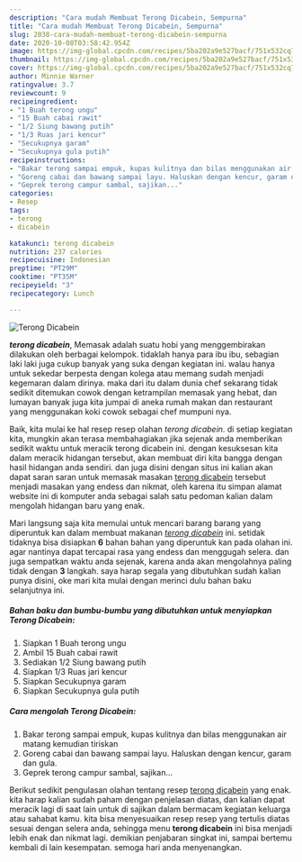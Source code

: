 ```yaml
---
description: "Cara mudah Membuat Terong Dicabein, Sempurna"
title: "Cara mudah Membuat Terong Dicabein, Sempurna"
slug: 2038-cara-mudah-membuat-terong-dicabein-sempurna
date: 2020-10-08T03:58:42.954Z
image: https://img-global.cpcdn.com/recipes/5ba202a9e527bacf/751x532cq70/terong-dicabein-foto-resep-utama.jpg
thumbnail: https://img-global.cpcdn.com/recipes/5ba202a9e527bacf/751x532cq70/terong-dicabein-foto-resep-utama.jpg
cover: https://img-global.cpcdn.com/recipes/5ba202a9e527bacf/751x532cq70/terong-dicabein-foto-resep-utama.jpg
author: Minnie Warner
ratingvalue: 3.7
reviewcount: 9
recipeingredient:
- "1 Buah terong ungu"
- "15 Buah cabai rawit"
- "1/2 Siung bawang putih"
- "1/3 Ruas jari kencur"
- "Secukupnya garam"
- "Secukupnya gula putih"
recipeinstructions:
- "Bakar terong sampai empuk, kupas kulitnya dan bilas menggunakan air matang kemudian tiriskan"
- "Goreng cabai dan bawang sampai layu. Haluskan dengan kencur, garam dan gula."
- "Geprek terong campur sambal, sajikan..."
categories:
- Resep
tags:
- terong
- dicabein

katakunci: terong dicabein 
nutrition: 237 calories
recipecuisine: Indonesian
preptime: "PT29M"
cooktime: "PT35M"
recipeyield: "3"
recipecategory: Lunch

---
```



![Terong Dicabein](https://img-global.cpcdn.com/recipes/5ba202a9e527bacf/751x532cq70/terong-dicabein-foto-resep-utama.jpg)

<b><i>terong dicabein</i></b>, Memasak adalah suatu hobi yang menggembirakan dilakukan oleh berbagai kelompok. tidaklah hanya para ibu ibu, sebagian laki laki juga cukup banyak yang suka dengan kegiatan ini. walau hanya untuk sekedar berpesta dengan kolega atau memang sudah menjadi kegemaran dalam dirinya. maka dari itu dalam dunia chef sekarang tidak sedikit ditemukan cowok dengan ketrampilan memasak yang hebat, dan lumayan banyak juga kita jumpai di aneka rumah makan dan restaurant yang menggunakan koki cowok sebagai chef mumpuni nya.

Baik, kita mulai ke hal resep resep olahan <i>terong dicabein</i>. di setiap kegiatan kita, mungkin akan terasa membahagiakan jika sejenak anda memberikan sedikit waktu untuk meracik terong dicabein ini. dengan kesuksesan kita dalam meracik hidangan tersebut, akan membuat diri kita bangga dengan hasil hidangan anda sendiri. dan juga disini dengan situs ini kalian akan dapat saran saran untuk memasak masakan <u>terong dicabein</u> tersebut menjadi masakan yang endess dan nikmat, oleh karena itu simpan alamat website ini di komputer anda sebagai salah satu pedoman kalian dalam mengolah hidangan baru yang enak.




Mari langsung saja kita memulai untuk mencari barang barang yang diperuntuk kan dalam membuat makanan <u><i>terong dicabein</i></u> ini. setidak tidaknya bisa disiapkan <b>6</b> bahan bahan yang diperuntuk kan pada olahan ini. agar nantinya dapat tercapai rasa yang endess dan menggugah selera. dan juga sempatkan waktu anda sejenak, karena anda akan mengolahnya paling tidak dengan <b>3</b> langkah. saya harap segala yang dibutuhkan sudah kalian punya disini, oke mari kita mulai dengan merinci dulu bahan baku selanjutnya ini.

<!--inarticleads1-->

##### Bahan baku dan bumbu-bumbu yang dibutuhkan untuk menyiapkan Terong Dicabein:

1. Siapkan 1 Buah terong ungu
1. Ambil 15 Buah cabai rawit
1. Sediakan 1/2 Siung bawang putih
1. Siapkan 1/3 Ruas jari kencur
1. Siapkan Secukupnya garam
1. Siapkan Secukupnya gula putih




<!--inarticleads2-->

##### Cara mengolah Terong Dicabein:

1. Bakar terong sampai empuk, kupas kulitnya dan bilas menggunakan air matang kemudian tiriskan
1. Goreng cabai dan bawang sampai layu. Haluskan dengan kencur, garam dan gula.
1. Geprek terong campur sambal, sajikan...




Berikut sedikit pengulasan olahan tentang resep <u>terong dicabein</u> yang enak. kita harap kalian sudah paham dengan penjelasan diatas, dan kalian dapat meracik lagi di saat lain untuk di sajikan dalam bermacam kegiatan keluarga atau sahabat kamu. kita bisa menyesuaikan resep resep yang tertulis diatas sesuai dengan selera anda, sehingga menu <b>terong dicabein</b> ini bisa menjadi lebih enak dan nikmat lagi. demikian penjabaran singkat ini, sampai bertemu kembali di lain kesempatan. semoga hari anda menyenangkan.
